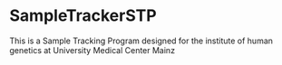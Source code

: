 # SampleTrackerSTP
This is a Sample Tracking Program designed for the institute of human genetics at University Medical Center Mainz
